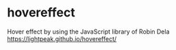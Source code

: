 # hovereffect
Hover effect by using the JavaScript library of Robin Dela
https://lightpeak.github.io/hovereffect/
